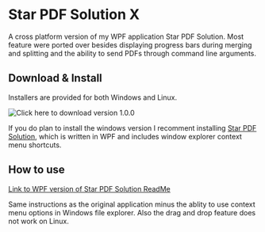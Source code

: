 # Star PDF Solution X

A cross platform version of my WPF application Star PDF Solution. Most feature were ported over besides displaying progress bars during merging and splitting and the ability to send PDFs through command line arguments. 

## Download & Install

Installers are provided for both Windows and Linux.

![Click here to download version 1.0.0](https://github.com/MrPig91/Star-PDF-Solution-X/releases/tag/v1.0.0)

If you do plan to install the windows version I recomment installing [Star PDF Solution](https://payhip.com/b/YNz2K), which is written in WPF and includes window explorer context menu shortcuts.


## How to use

[Link to WPF version of Star PDF Solution ReadMe](https://github.com/MrPig91/StarPDFSolution)

Same instructions as the original application minus the ablity to use context menu options in Windows file explorer. Also the drag and drop feature does not work on Linux.
